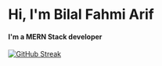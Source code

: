 # Hi, I'm Bilal Fahmi Arif
<h4>I'm a MERN Stack developer</h4>

  [![GitHub Streak](http://github-readme-streak-stats.herokuapp.com?user=Bilal-Fahmi&theme=rose)](https://git.io/streak-stats)

